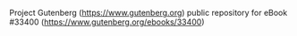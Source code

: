 Project Gutenberg (https://www.gutenberg.org) public repository for eBook #33400 (https://www.gutenberg.org/ebooks/33400)
